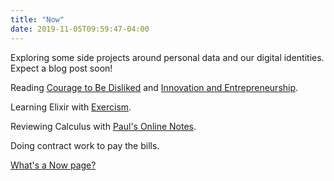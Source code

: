 ```yaml
---
title: "Now"
date: 2019-11-05T09:59:47-04:00
---
```


Exploring some side projects around personal data and our digital identities. Expect a blog post soon!

Reading [Courage to Be Disliked](https://www.amazon.com/Courage-Be-Disliked-Phenomenon-Happiness-ebook/dp/B078MDSV8T) and [Innovation and Entrepreneurship](https://www.amazon.com/Innovation-Entrepreneurship-Peter-F-Drucker-ebook/dp/B000FC12BO).

Learning Elixir with [Exercism](https://exercism.io).

Reviewing Calculus with [Paul's Online Notes](http://tutorial.math.lamar.edu/). 

Doing contract work to pay the bills.

[What's a Now page?](https://nownownow.com/about)